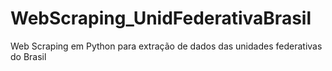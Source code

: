# WebScraping_UnidFederativaBrasil
Web Scraping em Python para extração de dados das unidades federativas do Brasil
